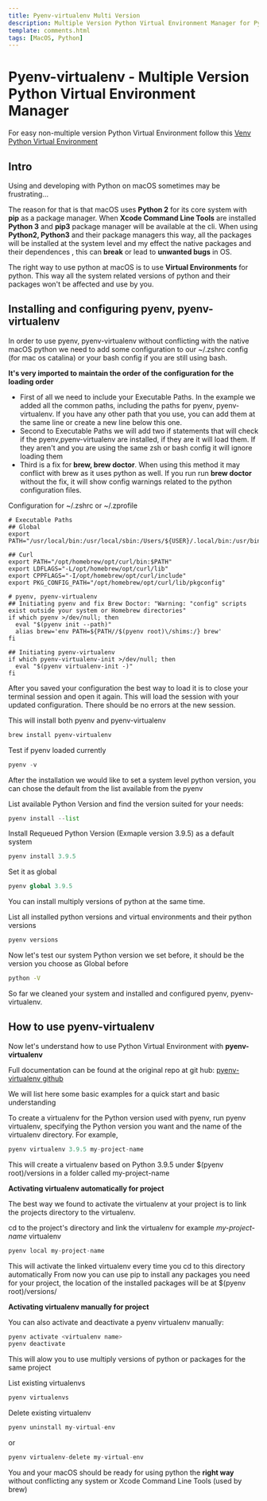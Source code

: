 ```yaml
---
title: Pyenv-virtualenv Multi Version
description: Multiple Version Python Virtual Environment Manager for Python development in macOS.
template: comments.html
tags: [MacOS, Python]
---
```


# Pyenv-virtualenv - Multiple Version Python Virtual Environment Manager

For easy non-multiple version Python Virtual Environment follow this [Venv Python Virtual Environment][venv-python-virtual-environment-url]

## Intro

Using and developing with Python on macOS sometimes may be frustrating...

The reason for that is that macOS uses **Python 2** for its core system with **pip** as a package manager. When **Xcode Command Line Tools** are installed **Python 3** and **pip3** package manager will be available at the cli. When using **Python2, Python3** and their package managers this way, all the packages will be installed at the system level and my effect the native packages and their dependences , this can **break** or lead to **unwanted bugs** in OS.

The right way to use python at macOS is to use **Virtual Environments** for python. This way all the system related versions of python and their packages won't be affected and use by you.

## Installing and configuring pyenv, pyenv-virtualenv

In order to use pyenv, pyenv-virtualenv without conflicting with the native macOS python we need to add some configuration to our ~/.zshrc config (for mac os catalina) or your bash config if you are still using bash.

**It's very imported to maintain the order of the configuration for the loading order**

- First of all we need to include your Executable Paths. In the example we added all the common paths, including the paths for pyenv, pyenv-virtualenv. If you have any other path that you use, you can add them at the same line or create a new line below this one.
- Second to Executable Paths we will add two if statements that will check if the pyenv,pyenv-virtualenv are installed, if they are it will load them. If they aren't and you are using the same zsh or bash config it will ignore loading them
- Third is a fix for **brew, brew doctor**. When using this method it may conflict with brew as it uses python as well. If you run run **brew doctor** without the fix, it will show config warnings related to the python configuration files.

Configuration for ~/.zshrc or ~/.zprofile

```config
# Executable Paths
## Global
export PATH="/usr/local/bin:/usr/local/sbin:/Users/${USER}/.local/bin:/usr/bin:/usr/sbin:/bin:/sbin:$PATH"

## Curl
export PATH="/opt/homebrew/opt/curl/bin:$PATH"
export LDFLAGS="-L/opt/homebrew/opt/curl/lib"
export CPPFLAGS="-I/opt/homebrew/opt/curl/include"
export PKG_CONFIG_PATH="/opt/homebrew/opt/curl/lib/pkgconfig"

# pyenv, pyenv-virtualenv
## Initiating pyenv and fix Brew Doctor: "Warning: "config" scripts exist outside your system or Homebrew directories"
if which pyenv >/dev/null; then
  eval "$(pyenv init --path)"
  alias brew='env PATH=${PATH//$(pyenv root)\/shims:/} brew'
fi

## Initiating pyenv-virtualenv
if which pyenv-virtualenv-init >/dev/null; then
  eval "$(pyenv virtualenv-init -)"
fi
```

After you saved your configuration the best way to load it is to close your terminal session and open it again. This will load the session with your updated configuration.
There should be no errors at the new session.

This will install both pyenv and pyenv-virtualenv

```bash
brew install pyenv-virtualenv
```

Test if pyenv loaded currently

```python
pyenv -v
```

After the installation we would like to set a system level python version, you can chose the default from the list available from the pyenv

List available Python Version and find the version suited for your needs:

```python
pyenv install --list
```

Install Requeued Python Version (Exmaple version 3.9.5) as a default system

```python
pyenv install 3.9.5
```

Set it as global

```python
pyenv global 3.9.5
```

You can install multiply versions of python at the same time.

List all installed python versions and virtual environments and their python versions

```python
pyenv versions
```

Now let's test our system Python version we set before, it should be the version you choose as Global before

```bash
python -V
```

So far we cleaned your system and installed and configured pyenv, pyenv-virtualenv.

## How to use pyenv-virtualenv

Now let's understand how to use Python Virtual Environment with **pyenv-virtualenv**

Full documentation can be found at the original repo at git hub:
[pyenv-virtualenv github](https://github.com/pyenv/pyenv-virtualenv 'pyenv-virtualenv github')

We will list here some basic examples for a quick start and basic understanding

To create a virtualenv for the Python version used with pyenv, run pyenv virtualenv, specifying the Python version you want and the name of the virtualenv directory. For example,

```python
pyenv virtualenv 3.9.5 my-project-name
```

This will create a virtualenv based on Python 3.9.5 under $(pyenv root)/versions in a folder called my-project-name

**Activating virtualenv automatically for project**

The best way we found to activate the virtualenv at your project is to link the projects directory to the virtualenv.

cd to the project's directory and link the virtualenv for example _my-project-name_ virtualenv

```python
pyenv local my-project-name
```

This will activate the linked virtualenv every time you cd to this directory automatically
From now you can use pip to install any packages you need for your project, the location of the installed packages will be at $(pyenv root)/versions/<virtualenv name>

**Activating virtualenv manually for project**

You can also activate and deactivate a pyenv virtualenv manually:

```python
pyenv activate <virtualenv name>
pyenv deactivate
```

This will alow you to use multiply versions of python or packages for the same project

List existing virtualenvs

```python
pyenv virtualenvs
```

Delete existing virtualenv

```python
pyenv uninstall my-virtual-env
```

or

```python
pyenv virtualenv-delete my-virtual-env
```

You and your macOS should be ready for using python the **right way** without conflicting any system or Xcode Command Line Tools (used by brew)

<!-- appendices -->

<!-- urls -->

[venv-python-virtual-environment-url]: /development/python/virtualenv/ 'Venv Python Virtual Environment'

<!-- images -->
<!--css-->

<!-- end appendices -->
